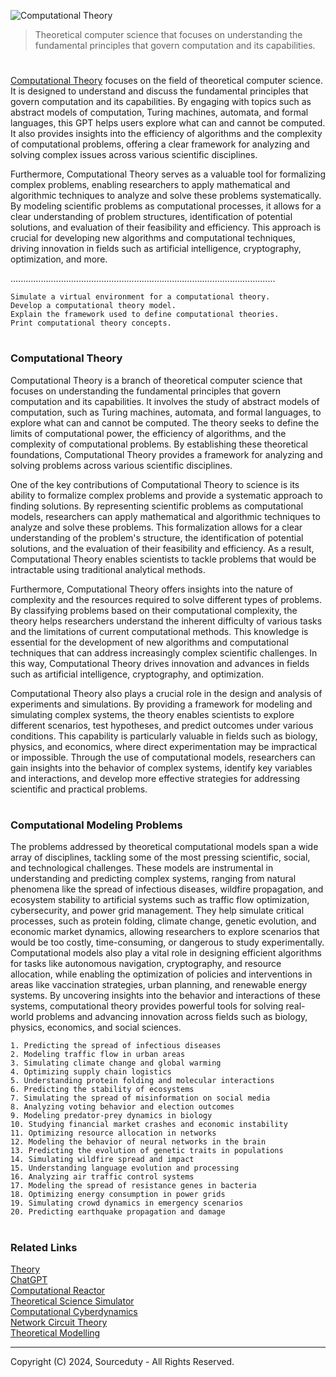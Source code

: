 ![Computational Theory](https://github.com/user-attachments/assets/e94b5ae6-6ff2-416b-95ab-e730d78047e1)

> Theoretical computer science that focuses on understanding the fundamental principles that govern computation and its capabilities.

#

[Computational Theory](https://chatgpt.com/g/g-B4iJ2xnLt-computational-theory) focuses on the field of theoretical computer science. It is designed to understand and discuss the fundamental principles that govern computation and its capabilities. By engaging with topics such as abstract models of computation, Turing machines, automata, and formal languages, this GPT helps users explore what can and cannot be computed. It also provides insights into the efficiency of algorithms and the complexity of computational problems, offering a clear framework for analyzing and solving complex issues across various scientific disciplines.

Furthermore, Computational Theory serves as a valuable tool for formalizing complex problems, enabling researchers to apply mathematical and algorithmic techniques to analyze and solve these problems systematically. By modeling scientific problems as computational processes, it allows for a clear understanding of problem structures, identification of potential solutions, and evaluation of their feasibility and efficiency. This approach is crucial for developing new algorithms and computational techniques, driving innovation in fields such as artificial intelligence, cryptography, optimization, and more.

.........................................................................................................

```
Simulate a virtual environment for a computational theory.
Develop a computational theory model.
Explain the framework used to define computational theories.
Print computational theory concepts.
```

#
### Computational Theory

Computational Theory is a branch of theoretical computer science that focuses on understanding the fundamental principles that govern computation and its capabilities. It involves the study of abstract models of computation, such as Turing machines, automata, and formal languages, to explore what can and cannot be computed. The theory seeks to define the limits of computational power, the efficiency of algorithms, and the complexity of computational problems. By establishing these theoretical foundations, Computational Theory provides a framework for analyzing and solving problems across various scientific disciplines.

One of the key contributions of Computational Theory to science is its ability to formalize complex problems and provide a systematic approach to finding solutions. By representing scientific problems as computational models, researchers can apply mathematical and algorithmic techniques to analyze and solve these problems. This formalization allows for a clear understanding of the problem's structure, the identification of potential solutions, and the evaluation of their feasibility and efficiency. As a result, Computational Theory enables scientists to tackle problems that would be intractable using traditional analytical methods.

Furthermore, Computational Theory offers insights into the nature of complexity and the resources required to solve different types of problems. By classifying problems based on their computational complexity, the theory helps researchers understand the inherent difficulty of various tasks and the limitations of current computational methods. This knowledge is essential for the development of new algorithms and computational techniques that can address increasingly complex scientific challenges. In this way, Computational Theory drives innovation and advances in fields such as artificial intelligence, cryptography, and optimization.

Computational Theory also plays a crucial role in the design and analysis of experiments and simulations. By providing a framework for modeling and simulating complex systems, the theory enables scientists to explore different scenarios, test hypotheses, and predict outcomes under various conditions. This capability is particularly valuable in fields such as biology, physics, and economics, where direct experimentation may be impractical or impossible. Through the use of computational models, researchers can gain insights into the behavior of complex systems, identify key variables and interactions, and develop more effective strategies for addressing scientific and practical problems.

#
### Computational Modeling Problems

The problems addressed by theoretical computational models span a wide array of disciplines, tackling some of the most pressing scientific, social, and technological challenges. These models are instrumental in understanding and predicting complex systems, ranging from natural phenomena like the spread of infectious diseases, wildfire propagation, and ecosystem stability to artificial systems such as traffic flow optimization, cybersecurity, and power grid management. They help simulate critical processes, such as protein folding, climate change, genetic evolution, and economic market dynamics, allowing researchers to explore scenarios that would be too costly, time-consuming, or dangerous to study experimentally. Computational models also play a vital role in designing efficient algorithms for tasks like autonomous navigation, cryptography, and resource allocation, while enabling the optimization of policies and interventions in areas like vaccination strategies, urban planning, and renewable energy systems. By uncovering insights into the behavior and interactions of these systems, computational theory provides powerful tools for solving real-world problems and advancing innovation across fields such as biology, physics, economics, and social sciences.

```
1. Predicting the spread of infectious diseases
2. Modeling traffic flow in urban areas
3. Simulating climate change and global warming
4. Optimizing supply chain logistics
5. Understanding protein folding and molecular interactions
6. Predicting the stability of ecosystems
7. Simulating the spread of misinformation on social media
8. Analyzing voting behavior and election outcomes
9. Modeling predator-prey dynamics in biology
10. Studying financial market crashes and economic instability
11. Optimizing resource allocation in networks
12. Modeling the behavior of neural networks in the brain
13. Predicting the evolution of genetic traits in populations
14. Simulating wildfire spread and impact
15. Understanding language evolution and processing
16. Analyzing air traffic control systems
17. Modeling the spread of resistance genes in bacteria
18. Optimizing energy consumption in power grids
19. Simulating crowd dynamics in emergency scenarios
20. Predicting earthquake propagation and damage
```

#
### Related Links

[Theory](https://github.com/sourceduty/Theory)
<br>
[ChatGPT](https://github.com/sourceduty/ChatGPT)
<br>
[Computational Reactor](https://github.com/sourceduty/Computational_Reactor)
<br>
[Theoretical Science Simulator](https://github.com/sourceduty/Theoretical_Science_Simulator)
<br>
[Computational Cyberdynamics](https://github.com/sourceduty/Computational_Cyberdynamics)
<br>
[Network Circuit Theory](https://github.com/sourceduty/Network_Circuit_Theory)
<br>
[Theoretical Modelling](https://github.com/sourceduty/Theoretical_Modelling)

***
Copyright (C) 2024, Sourceduty - All Rights Reserved.
